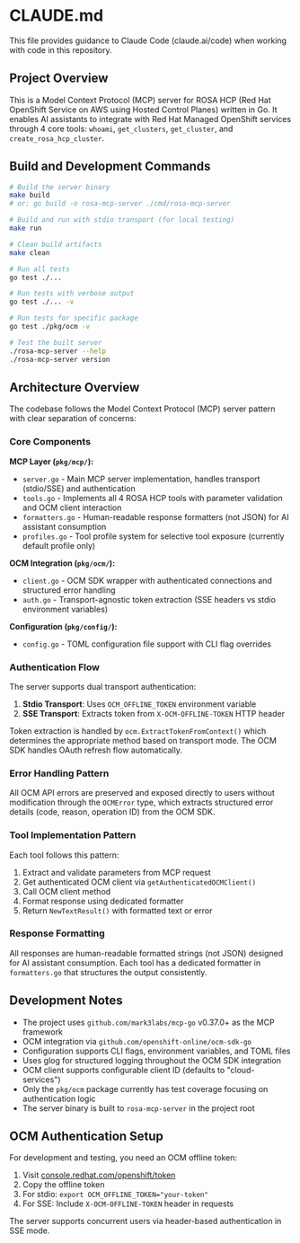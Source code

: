 # CLAUDE.md

This file provides guidance to Claude Code (claude.ai/code) when working with code in this repository.

## Project Overview

This is a Model Context Protocol (MCP) server for ROSA HCP (Red Hat OpenShift Service on AWS using Hosted Control Planes) written in Go. It enables AI assistants to integrate with Red Hat Managed OpenShift services through 4 core tools: `whoami`, `get_clusters`, `get_cluster`, and `create_rosa_hcp_cluster`.

## Build and Development Commands

```bash
# Build the server binary
make build
# or: go build -o rosa-mcp-server ./cmd/rosa-mcp-server

# Build and run with stdio transport (for local testing)
make run

# Clean build artifacts
make clean

# Run all tests
go test ./...

# Run tests with verbose output
go test ./... -v

# Run tests for specific package
go test ./pkg/ocm -v

# Test the built server
./rosa-mcp-server --help
./rosa-mcp-server version
```

## Architecture Overview

The codebase follows the Model Context Protocol (MCP) server pattern with clear separation of concerns:

### Core Components

**MCP Layer (`pkg/mcp/`):**
- `server.go` - Main MCP server implementation, handles transport (stdio/SSE) and authentication
- `tools.go` - Implements all 4 ROSA HCP tools with parameter validation and OCM client interaction
- `formatters.go` - Human-readable response formatters (not JSON) for AI assistant consumption
- `profiles.go` - Tool profile system for selective tool exposure (currently default profile only)

**OCM Integration (`pkg/ocm/`):**
- `client.go` - OCM SDK wrapper with authenticated connections and structured error handling
- `auth.go` - Transport-agnostic token extraction (SSE headers vs stdio environment variables)

**Configuration (`pkg/config/`):**
- `config.go` - TOML configuration file support with CLI flag overrides

### Authentication Flow

The server supports dual transport authentication:

1. **Stdio Transport**: Uses `OCM_OFFLINE_TOKEN` environment variable
2. **SSE Transport**: Extracts token from `X-OCM-OFFLINE-TOKEN` HTTP header

Token extraction is handled by `ocm.ExtractTokenFromContext()` which determines the appropriate method based on transport mode. The OCM SDK handles OAuth refresh flow automatically.

### Error Handling Pattern

All OCM API errors are preserved and exposed directly to users without modification through the `OCMError` type, which extracts structured error details (code, reason, operation ID) from the OCM SDK.

### Tool Implementation Pattern

Each tool follows this pattern:
1. Extract and validate parameters from MCP request
2. Get authenticated OCM client via `getAuthenticatedOCMClient()`
3. Call OCM client method
4. Format response using dedicated formatter
5. Return `NewTextResult()` with formatted text or error

### Response Formatting

All responses are human-readable formatted strings (not JSON) designed for AI assistant consumption. Each tool has a dedicated formatter in `formatters.go` that structures the output consistently.

## Development Notes

- The project uses `github.com/mark3labs/mcp-go` v0.37.0+ as the MCP framework
- OCM integration via `github.com/openshift-online/ocm-sdk-go`
- Configuration supports CLI flags, environment variables, and TOML files
- Uses glog for structured logging throughout the OCM SDK integration
- OCM client supports configurable client ID (defaults to "cloud-services")
- Only the `pkg/ocm` package currently has test coverage focusing on authentication logic
- The server binary is built to `rosa-mcp-server` in the project root

## OCM Authentication Setup

For development and testing, you need an OCM offline token:

1. Visit [console.redhat.com/openshift/token](https://console.redhat.com/openshift/token)
2. Copy the offline token
3. For stdio: `export OCM_OFFLINE_TOKEN="your-token"`
4. For SSE: Include `X-OCM-OFFLINE-TOKEN` header in requests

The server supports concurrent users via header-based authentication in SSE mode.